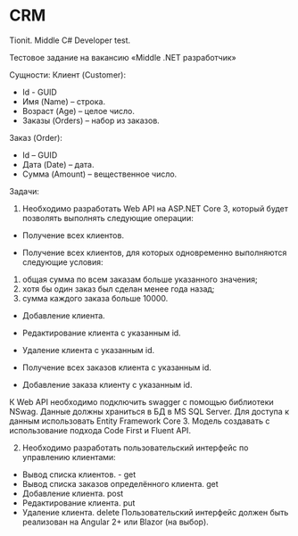 # CRM
Tionit. Middle C# Developer test.

Тестовое задание на вакансию «Middle .NET разработчик»

Сущности:
Клиент (Customer):
-	Id - GUID
-	Имя (Name) – строка.
-	Возраст (Age) – целое число.
-	Заказы (Orders) – набор из заказов.

Заказ (Order):
-	Id – GUID
-	Дата (Date) – дата.
-	Сумма (Amount) – вещественное число.

Задачи:
1) Необходимо разработать Web API на ASP.NET Core 3, который будет позволять выполнять следующие операции:
-	Получение всех клиентов.

-	Получение всех клиентов, для которых одновременно выполняются следующие условия:
1. общая сумма по всем заказам больше указанного значения;
2. хотя бы один заказ был сделан менее года назад;
3. сумма каждого заказа больше 10000.

-	Добавление клиента.

-	Редактирование клиента с указанным id.

-	Удаление клиента с указанным id.

-	Получение всех заказов клиента с указанным id.

-	Добавление заказа клиенту с указанным id.

К Web API необходимо подключить swagger с помощью библиотеки NSwag.
Данные должны храниться в БД в MS SQL Server. Для доступа к данным использовать Entity Framework Core 3. Модель создавать с использование подхода Code First и Fluent API.

2) Необходимо разработать пользовательский интерфейс по управлению клиентами:
-	Вывод списка клиентов. - get
-	Вывод списка заказов определённого клиента. get
-	Добавление клиента. post
-	Редактирование клиента. put
-	Удаление клиента. delete
Пользовательский интерфейс должен быть реализован на Angular 2+ или Blazor (на выбор).
